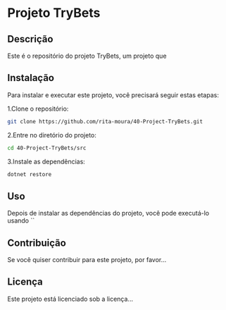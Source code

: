 # Projeto TryBets

## Descrição

Este é o repositório do projeto TryBets, um projeto que

## Instalação

Para instalar e executar este projeto, você precisará seguir estas etapas:

1.Clone o repositório:

```bash
git clone https://github.com/rita-moura/40-Project-TryBets.git
```

2.Entre no diretório do projeto:

```bash
cd 40-Project-TryBets/src
```

3.Instale as dependências:

```bash
dotnet restore
```

## Uso

Depois de instalar as dependências do projeto, você pode executá-lo usando ``

## Contribuição

Se você quiser contribuir para este projeto, por favor...

## Licença

Este projeto está licenciado sob a licença...
